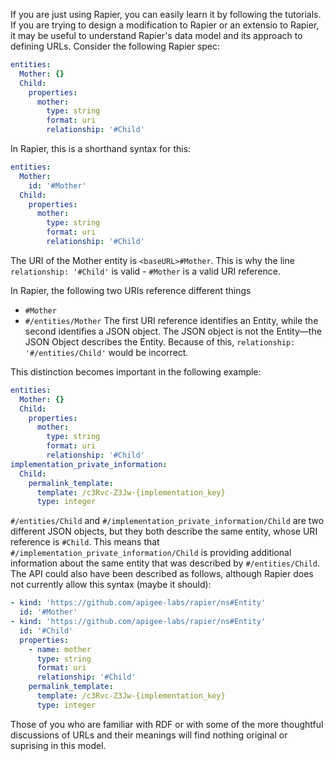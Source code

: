 If you are just using Rapier, you can easily learn it by following the tutorials. If you are trying to design a modification to Rapier or an extensio to Rapier,
it may be useful to understand Rapier's data model and its approach to defining URLs. Consider the following Rapier spec:
```yaml
entities:
  Mother: {}
  Child:
    properties:
      mother:
        type: string
        format: uri
        relationship: '#Child'
```
In Rapier, this is a shorthand syntax for this:
```yaml
entities:
  Mother:
    id: '#Mother'
  Child:
    properties:
      mother:
        type: string
        format: uri
        relationship: '#Child'
```
The URI of the Mother entity is `<baseURL>#Mother`. This is why the line `relationship: '#Child'` is valid - `#Mother` is a valid URI reference.

In Rapier, the following two URIs reference different things
- `#Mother`
- `#/entities/Mother`
The first URI reference identifies an Entity, while the second identifies a JSON object. The JSON object is not the Entity—the JSON Object describes the Entity.
Because of this, `relationship: '#/entities/Child'` would be incorrect.

This distinction becomes important in the following example:

```yaml
entities:
  Mother: {}
  Child:
    properties:
      mother:
        type: string
        format: uri
        relationship: '#Child'
implementation_private_information:
  Child:
    permalink_template:
      template: /c3Rvc-Z3Jw-{implementation_key} 
      type: integer
``` 

`#/entities/Child` and `#/implementation_private_information/Child` are two different JSON objects, but they both describe the same entity, whose URI reference is `#Child`.
This means that `#/implementation_private_information/Child` is providing additional information about the same entity that was described by `#/entities/Child`. 
The API could also have been described as follows, although Rapier does not currently allow this syntax (maybe it should):

```yaml
- kind: 'https://github.com/apigee-labs/rapier/ns#Entity'
  id: '#Mother'
- kind: 'https://github.com/apigee-labs/rapier/ns#Entity'
  id: '#Child'
  properties:
    - name: mother
      type: string
      format: uri
      relationship: '#Child'
    permalink_template:
      template: /c3Rvc-Z3Jw-{implementation_key} 
      type: integer
``` 

Those of you who are familiar with RDF or with some of the more thoughtful discussions of URLs and their meanings will find nothing original or suprising in this model.